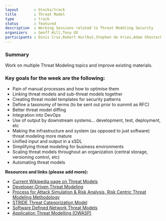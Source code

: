 ```yaml
---
layout       : blocks/track
title        : Threat Model
type         : track
status       : featured
description  : Working Sessions related to Threat Modeling Security
organizers   : Geoff Hill,Tony UV
participants : Dinis Cruz,Robert Hurlbut,Stephen de Vries,Adam Shostack,Sebastien Deleersnyder,Steven Wierckx
---
```


### Summary

Work on multiple Threat Modeling topics and improve existing materials.

### Key goals for the week are the following:

- Pain of manual processes and how to optimise them
- Linking threat models and sub-threat models together
- Creating threat model templates for security patterns
- Define a taxonomy of terms (to be sent out prior to summit as RFC)
- Better threat model diffing
- Integration into DevOps
- Use of output by downstream systems... development, test, deployment, etc
- Making the infrastructure and system (as opposed to just software) threat modeling more mature
- Unified input and output in a sSDL
- Simplifying threat modeling for business environments
- Scaling threat models throughout an organization (central storage, versioning control, etc)
- Automating threat models


**Resources and links (please add more):**

- [Current Wikipedia page on Threat Models](https://en.wikipedia.org/wiki/Threat_model)
- [Developer-Driven Threat Modeling](https://www.infoq.com/articles/developer-driven-threat-modeling)
- [Process for Attack Simulation & Risk Analysis, Risk Centric Threat Modeling Methodology](https://versprite.com/PASTA-abstract.pdf)
- [STRIDE Threat Categorization Model](https://msdn.microsoft.com/en-us/library/ee823878(v=cs.20).aspx)
- [Software Defined Network Threat Models](https://msdn.microsoft.com/en-us/library/ee823878(v=cs.20).aspx)
- [Application Threat Modelling (OWASP)](https://www.owasp.org/index.php/Application_Threat_Modeling)
